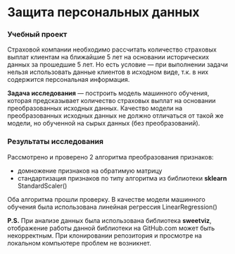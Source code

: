 # Защита персональных данных
###  **Учебный проект**

Страховой компании необходимо рассчитать количество страховых выплат клиентам на ближайшие 5 лет на основании исторических данных за прошедшие 5 лет. Но есть условие — при выполнении задачи нельзя использовать данные клиентов в исходном виде, т.к.
в них содержится персональная информация.

**Задача исследования** — построить модель машинного обучения, которая предсказывает количество страховых выплат
на основании преобразованных исходных данных. Качество модели на преобразованных исходных данных 
не должно отличаться от такой же модели, но обученной на сырых данных (без преобразований).

### **Результаты исследования**
Рассмотрено и проверено 2 алгоритма преобразования признаков:
- домножение признаков на обратимую матрицу
- стандартизация признаков по типу алгоритма из библиотеки **sklearn** StandardScaler()

Оба алгоритма прошли проверку. В качестве модели машинного обучения была использована линейная регрессия LinearRegression()


**P.S.** При анализе данных была использована библиотека **sweetviz**, отображение работы данной библиотеки на GitHub.com может быть некорректным.
При клонировании репозитория и просмотре на локальном компьютере проблем не возникнет.
